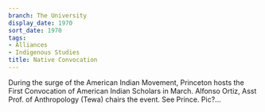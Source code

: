 ```yaml
---
branch: The University
display_date: 1970
sort_date: 1970
tags:
- Alliances
- Indigenous Studies
title: Native Convocation
---
```


During the surge of the American Indian Movement, Princeton hosts the First Convocation of American Indian Scholars in March. Alfonso Ortiz, Asst Prof. of Anthropology (Tewa) chairs the event. See Prince. Pic?...